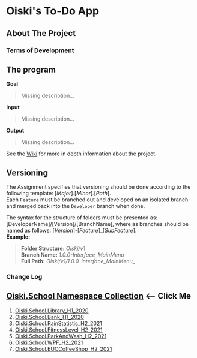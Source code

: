 ﻿# Oiski's To-Do App

## About The Project

### Terms of Development

## The program
**Goal**
> Missing description...

**Input**
> Missing description...

**Output**
> Missing description...

See the [Wiki]() for more in depth information about the project.

## Versioning
The Assignment specifies that versioning should be done according to the following template: [_Major_].[_Minor_].[_Path_].\
Each `Feature` must be branched out and developed on an isolated branch and merged back into the `Developer` branch when done.

The syntax for the structure of folders must be presented as: [DeveloperName]/[Version]/[BranchName], where as branches should be named as follows: [*Version*]-[*Feature*]_[*SubFeature*].\
**Example:**
>**Folder Structure:** _Oiski/v1_ \
>**Branch Name:** _1.0.0-Interface_MainMenu_ \
>**Full Path:** _Oiski/v1/1.0.0-Interface_MainMenu__

### Change Log

## [Oiski.School Namespace Collection](https://github.com/Mike-Mortensen-Portfolio) <-- Click Me
1. [Oiski.School.Library_H1_2020](https://github.com/ZhakalenDk/Oiski.School.Library_H1_2020)
2. [Oiski.School.Bank_H1_2020](https://github.com/ZhakalenDk/Oiski.School.Bank_H1_2020)
3. [Oiski.School.RainStatistic_H2_2021](https://github.com/ZhakalenDk/Oiski.School.RainStatistic_H2_2021)
4. [Oiski.School.FitnessLevel_H2_2021](https://github.com/ZhakalenDk/Oiski.School.FitnessLevel_H2_2021)
5. [Oiski.School.ParkAndWash_H2_2021](https://github.com/Mike-Mortensen-Portfolio/Oiski.School.ParkAndWash_H2_2021)
6. [Oiski.School.WPF_H2_2021](https://github.com/Mike-Mortensen-Portfolio/Oiski.School.WPF_H2_2021)
7. [Oiski.School.EUCCoffeeShop_H2_2021](https://github.com/Mike-Mortensen-Portfolio/Oiski.School.EUCCoffeeShop_H2_2021)
